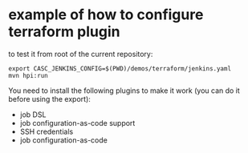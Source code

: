 # example of how to configure terraform plugin 

to test it from root of the current repository:
```
export CASC_JENKINS_CONFIG=$(PWD)/demos/terraform/jenkins.yaml
mvn hpi:run
```

You need to install the following plugins to make it work (you can do it before using the export):
- job DSL
- job configuration-as-code support
- SSH credentials
- job configuration-as-code 
